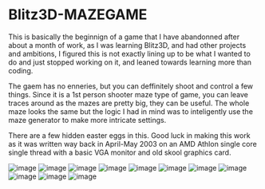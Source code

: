 # Blitz3D-MAZEGAME

This is basically the beginnign of a game that I have abandonned after about a month of work, as I was learning Blitz3D, and had other projects and ambitions, I figured this is not exactly lining up to be what I wanted to do and just stopped working on it, and leaned towards learning more than coding.

The gaem has no enneries, but you can deffinitely shoot and control a few things.
Since it is a 1st person shooter maze type of game, you can leave traces around as the mazes are pretty big, they can be useful.
The whole maze looks the same but the logic I had in mind was to inteligently use the maze generator to make more intricate settings.

There are a few hidden easter eggs in this.  Good luck in making this work as it was written way back in April-May 2003 on an AMD Athlon single core single thread with a basic VGA monitor and old skool graphics card.

![image](https://github.com/jmorel33/Blitz3D-MAZEGAME/blob/main/942398_10151453345266028_866013017_n.jpg)
![image](https://github.com/jmorel33/Blitz3D-MAZEGAME/blob/main/935250_10151453345396028_1931199601_n.jpg)
![image](https://github.com/jmorel33/Blitz3D-MAZEGAME/blob/main/401935_10151453345376028_1871341764_n.jpg)
![image](https://github.com/jmorel33/Blitz3D-MAZEGAME/blob/main/946694_10151453345246028_222047267_n.jpg)
![image](https://github.com/jmorel33/Blitz3D-MAZEGAME/blob/main/249122_10151453345321028_842742715_n.jpg)
![image](https://github.com/jmorel33/Blitz3D-MAZEGAME/blob/main/970093_10151453345411028_1002903161_n.jpg)
![image](https://github.com/jmorel33/Blitz3D-MAZEGAME/blob/main/941339_10151453345351028_305021829_n.jpg)
![image](https://github.com/jmorel33/Blitz3D-MAZEGAME/blob/main/931205_10151453345341028_542182989_n.jpg)
![image](https://github.com/jmorel33/Blitz3D-MAZEGAME/blob/main/486764_10151453345291028_1946951062_n.jpg)
![image](https://github.com/jmorel33/Blitz3D-MAZEGAME/blob/main/484718_10151453345446028_1928714914_n.jpg)
![image](https://github.com/jmorel33/Blitz3D-MAZEGAME/blob/main/480568_10151453345426028_1465178713_n.jpg)
